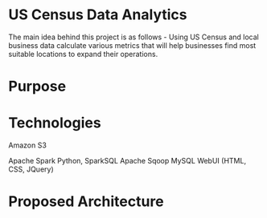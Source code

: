 # US Census Data Analytics
The main idea behind this project is as follows -
Using US Census and local business data calculate various metrics that will help businesses find most suitable locations to expand their operations. 

# Purpose


# Technologies 
Amazon S3

Apache Spark
Python, SparkSQL
Apache Sqoop
MySQL
WebUI (HTML, CSS, JQuery)

# Proposed Architecture

